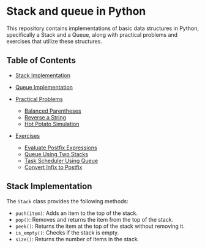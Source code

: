 # Stack and queue in Python

This repository contains implementations of basic data structures in Python, specifically a Stack and a Queue, along with practical problems and exercises that utilize these structures.

## Table of Contents

- [Stack Implementation](#stack-implementation)
- [Queue Implementation](#queue-implementation)
- [Practical Problems](#practical-problems)
  - [Balanced Parentheses](#balanced-parentheses)
  - [Reverse a String](#reverse-a-string)
  - [Hot Potato Simulation](#hot-potato-simulation)


- [Exercises](#exercises)
  - [Evaluate Postfix Expressions](#evaluate-postfix-expressions)
  - [Queue Using Two Stacks](#queue-using-two-stacks)
  - [Task Scheduler Using Queue](#task-scheduler-using-queue)
  - [Convert Infix to Postfix](#convert-infix-to-postfix)

## Stack Implementation

The `Stack` class provides the following methods:
- `push(item)`: Adds an item to the top of the stack.
- `pop()`: Removes and returns the item from the top of the stack.
- `peek()`: Returns the item at the top of the stack without removing it.
- `is_empty()`: Checks if the stack is empty.
- `size()`: Returns the number of items in the stack.

